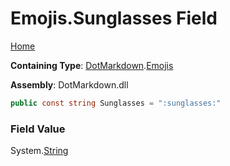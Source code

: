 # Emojis\.Sunglasses Field

[Home](../../../README.md)

**Containing Type**: [DotMarkdown](../../README.md)\.[Emojis](../README.md)

**Assembly**: DotMarkdown\.dll

```csharp
public const string Sunglasses = ":sunglasses:"
```

### Field Value

System\.[String](https://docs.microsoft.com/en-us/dotnet/api/system.string)